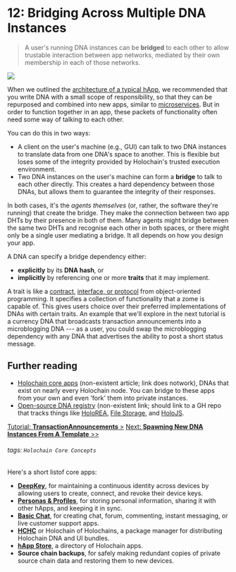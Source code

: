 # 12: Bridging Across Multiple DNA Instances

> A user's running DNA instances can be **bridged** to each other to allow trustable interaction between app networks, mediated by their own membership in each of those networks.

![](https://i.imgur.com/cLIbp2d.jpg)

When we outlined the [architecture of a typical hApp](../2_application_architecture), we recommended that you write DNA with a small scope of responsibility, so that they can be repurposed and combined into new apps, similar to [microservices](https://en.wikipedia.org/wiki/Microservices). But in order to function together in an app, these packets of functionality often need some way of talking to each other.

You can do this in two ways:

* A client on the user's machine (e.g., GUI) can talk to two DNA instances to translate data from one DNA's space to another. This is flexible but loses some of the integrity provided by Holochain's trusted execution environment.
* Two DNA instances on the user's machine can form a **bridge** to talk to each other directly. This creates a hard dependency between those DNAs, but allows them to guarantee the integrity of their responses.

In both cases, it's the _agents themselves_ (or, rather, the software they're running) that create the bridge. They make the connection between two app DHTs by their presence in both of them. Many agents might bridge between the same two DHTs and recognise each other in both spaces, or there might only be a single user mediating a bridge. It all depends on how you design your app.

A DNA can specify a bridge dependency either:

* **explicitly** by its **DNA hash**, or
* **implicitly** by referencing one or more **traits** that it may implement.

A trait is like a [contract](https://en.wikipedia.org/wiki/Design_by_contract), [interface, or protocol](https://en.wikipedia.org/wiki/Protocol_(object-oriented_programming)) from object-oriented programming. It specifies a collection of functionality that a zome is capable of. This gives users choice over their preferred implementations of DNAs with certain traits. An example that we'll explore in the next tutorial is a currency DNA that broadcasts transaction announcements into a microblogging DNA --- as a user, you could swap the microblogging dependency with any DNA that advertises the ability to post a short status message.

## Further reading

* [Holochain core apps](#) (non-existent article; link does notwork), DNAs that exist on nearly every Holochain node. You can bridge to these apps from your own and even 'fork' them into private instances.
* [Open-source DNA registry](#) (non-existent link; should link to a GH repo that tracks things like [HoloREA](https://github.com/holo-rea), [File Storage](https://github.com/holochain/file-storage-zome), and [HoloJS](https://github.com/ReversedK/HoloJS).

[Tutorial: **TransactionAnnouncements** >](#)
[Next: **Spawning New DNA Instances From A Template** >>](#)

###### tags: `Holochain Core Concepts`

Here's a short listof core apps:

* [**DeepKey**](https://github.com/Holo-Host/DeepKey), for maintaining a continuous identity across devices by allowing users to create, connect, and revoke their device keys.
* [**Personas & Profiles**](https://github.com/holochain/personas-profiles), for storing personal information, sharing it with other hApps, and keeping it in sync.
* [**Basic Chat**](https://github.com/holochain/holochain-basic-chat), for creating chat, forum, commenting, instant messaging, or live customer support apps.
* [**HCHC**](https://github.com/holochain/HCHC-rust) or Holochain of Holochains, a package manager for distributing Holochain DNA and UI bundles.
* [**hApp Store**](https://github.com/holochain/HApps-Store), a directory of Holochain apps.
* **Source chain backups**, for safely making redundant copies of private source chain data and restoring them to new devices.
